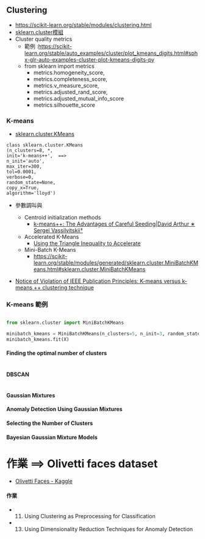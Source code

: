 #

## Clustering
- https://scikit-learn.org/stable/modules/clustering.html
- [sklearn.cluster模組](https://scikit-learn.org/stable/api/sklearn.cluster.html)
- Cluster quality metrics
  - 範例 :https://scikit-learn.org/stable/auto_examples/cluster/plot_kmeans_digits.html#sphx-glr-auto-examples-cluster-plot-kmeans-digits-py 
  - from sklearn import metrics
    - metrics.homogeneity_score,
    - metrics.completeness_score,
    - metrics.v_measure_score,
    - metrics.adjusted_rand_score,
    - metrics.adjusted_mutual_info_score
    - metrics.silhouette_score

### K-means
- [sklearn.cluster.KMeans](https://scikit-learn.org/stable/modules/generated/sklearn.cluster.KMeans.html#sklearn.cluster.KMeans)
```
class sklearn.cluster.KMeans
(n_clusters=8, *,
init='k-means++',  ==>
n_init='auto',
max_iter=300,
tol=0.0001,
verbose=0,
random_state=None,
copy_x=True,
algorithm='lloyd')
```
- 參數調叫與
  - Centroid initialization methods
    - [k-means++: The Advantages of Careful Seeding|David Arthur ∗ Sergei Vassilvitskii†](http://ilpubs.stanford.edu:8090/778/)
  - Accelerated K-Means
    - [Using the Triangle Inequality to Accelerate](https://cdn.aaai.org/ICML/2003/ICML03-022.pdf) 
  - Mini-Batch K-Means
    - https://scikit-learn.org/stable/modules/generated/sklearn.cluster.MiniBatchKMeans.html#sklearn.cluster.MiniBatchKMeans 

- [Notice of Violation of IEEE Publication Principles: K-means versus k-means ++ clustering technique](https://ieeexplore.ieee.org/abstract/document/6199061)

### K-means 範例
```

```
```python
from sklearn.cluster import MiniBatchKMeans

minibatch_kmeans = MiniBatchKMeans(n_clusters=5, n_init=3, random_state=42)
minibatch_kmeans.fit(X)

```

#### Finding the optimal number of clusters
```python

```

#### DBSCAN
```python

```

#### Gaussian Mixtures

#### Anomaly Detection Using Gaussian Mixtures
#### Selecting the Number of Clusters

#### Bayesian Gaussian Mixture Models

# 作業 ==> Olivetti faces dataset
- [Olivetti Faces - Kaggle](https://www.kaggle.com/datasets/sahilyagnik/olivetti-faces)

#### 作業
- 11. Using Clustering as Preprocessing for Classification
- 13. Using Dimensionality Reduction Techniques for Anomaly Detection
